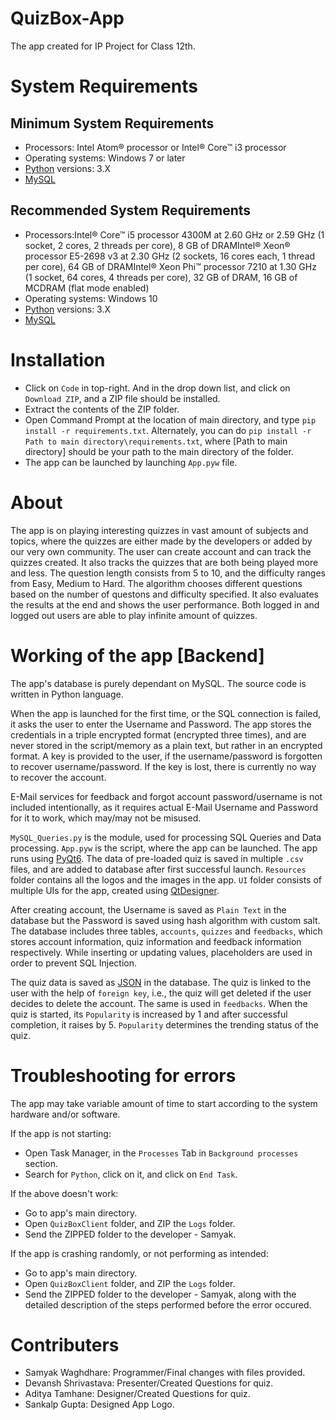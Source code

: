 # QuizBox-App
The app created for IP Project for Class 12th.

# System Requirements
  ## Minimum System Requirements
  - Processors: Intel Atom® processor or Intel® Core™ i3 processor
  - Operating systems: Windows 7 or later
  - [Python](https://www.python.org/downloads/) versions: 3.X
  - [MySQL](https://dev.mysql.com/downloads/installer/)
  
  ## Recommended System Requirements
  - Processors:Intel® Core™ i5 processor 4300M at 2.60 GHz or 2.59 GHz (1 socket, 2 cores, 2 threads per core), 8 GB of DRAMIntel® Xeon® processor E5-2698 v3 at 2.30 GHz (2 sockets, 16 cores each, 1 thread per core), 64 GB of DRAMIntel® Xeon Phi™ processor 7210 at 1.30 GHz (1 socket, 64 cores, 4 threads per core), 32 GB of DRAM, 16 GB of MCDRAM (flat mode enabled)
  - Operating systems: Windows 10
  - [Python](https://www.python.org/downloads/) versions: 3.X
  - [MySQL](https://dev.mysql.com/downloads/installer/)

# Installation
- Click on `Code` in top-right. And in the drop down list, and click on `Download ZIP`, and a ZIP file should be installed.
- Extract the contents of the ZIP folder.
- Open Command Prompt at the location of main directory, and type `pip install -r requirements.txt`. Alternately, you can do `pip install -r Path to main directory\requirements.txt`, where [Path to main directory] should be your path to the main directory of the folder.
- The app can be launched by launching `App.pyw` file.

# About
The app is on playing interesting quizzes in vast amount of subjects and topics, where the quizzes are either made by the developers or added by our very own community. The user can create account and can track the quizzes created. It also tracks the quizzes that are both being played more and less. The question length consists from 5 to 10, and the difficulty ranges from Easy, Medium to Hard. The algorithm chooses different questions based on the number of questons and difficulty specified. It also evaluates the results at the end and shows the user performance. Both logged in and logged out users are able to play infinite amount of quizzes.

# Working of the app [Backend]
The app's database is purely dependant on MySQL. The source code is written in Python language.

When the app is launched for the first time, or the SQL connection is failed, it asks the user to enter the Username and Password. The app stores the credentials in a triple encrypted format (encrypted three times), and are never stored in the script/memory as a plain text, but rather in an encrypted format. A key is provided to the user, if the username/password is forgotten to recover username/password. If the key is lost, there is currently no way to recover the account.

E-Mail services for feedback and forgot account password/username is not included intentionally, as it requires actual E-Mail Username and Password for it to work, which may/may not be misused.

`MySQL_Queries.py` is the module, used for processing SQL Queries and Data processing. `App.pyw` is the script, where the app can be launched. The app runs using [PyQt6](https://pypi.org/project/PyQt6/). The data of pre-loaded quiz is saved in multiple `.csv` files, and are added to database after first successful launch. `Resources` folder contains all the logos and the images in the app. `UI` folder consists of multiple UIs for the app, created using [QtDesigner](https://doc.qt.io/qt-5/qtdesigner-manual.html).

After creating account, the Username is saved as `Plain Text` in the database but the Password is saved using hash algorithm with custom salt. The database includes three tables, `accounts`, `quizzes` and `feedbacks`, which stores account information, quiz information and feedback information respectively. While inserting or updating values, placeholders are used in order to prevent SQL Injection.

The quiz data is saved as [JSON](https://www.json.org/json-en.html) in the database. The quiz is linked to the user with the help of `foreign key`, i.e., the quiz will get deleted if the user decides to delete the account. The same is used in `feedbacks`. When the quiz is started, its `Popularity` is increased by 1 and after successful completion, it raises by 5. `Popularity` determines the trending status of the quiz.

# Troubleshooting for errors
The app may take variable amount of time to start according to the system hardware and/or software.

If the app is not starting:
- Open Task Manager, in the `Processes` Tab in `Background processes` section.
- Search for `Python`, click on it, and click on `End Task`.

If the above doesn't work:
- Go to app's main directory.
- Open `QuizBoxClient` folder, and ZIP the `Logs` folder.
- Send the ZIPPED folder to the developer - Samyak.

If the app is crashing randomly, or not performing as intended:
- Go to app's main directory.
- Open `QuizBoxClient` folder, and ZIP the `Logs` folder.
- Send the ZIPPED folder to the developer - Samyak, along with the detailed description of the steps performed before the error occured.

# Contributers
- Samyak Waghdhare: Programmer/Final changes with files provided.
- Devansh Shrivastava: Presenter/Created Questions for quiz.
- Aditya Tamhane: Designer/Created Questions for quiz.
- Sankalp Gupta: Designed App Logo.
